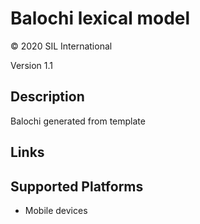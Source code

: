 Balochi lexical model
===================

© 2020 SIL International

Version 1.1

Description
-----------

Balochi generated from template

Links
-----

Supported Platforms
-------------------
 * Mobile devices

